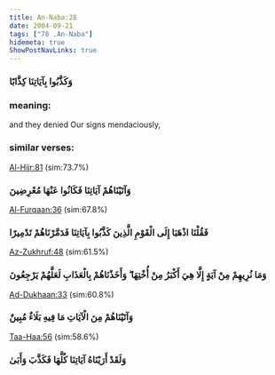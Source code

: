 ```yaml
---
title: An-Naba:28
date: 2004-09-21
tags: ["78 .An-Naba"]
hidemeta: true 
ShowPostNavLinks: true 
---
```

### وَكَذَّبُوا بِآيَاتِنَا كِذَّابًا
### meaning: 
and they denied Our signs mendaciously,
### similar verses: 

[Al-Hijr:81](/15/81) (sim:73.7%)

### وَآتَيْنَاهُمْ آيَاتِنَا فَكَانُوا عَنْهَا مُعْرِضِينَ

[Al-Furqaan:36](/25/36) (sim:67.8%)

### فَقُلْنَا اذْهَبَا إِلَى الْقَوْمِ الَّذِينَ كَذَّبُوا بِآيَاتِنَا فَدَمَّرْنَاهُمْ تَدْمِيرًا

[Az-Zukhruf:48](/43/48) (sim:61.5%)

### وَمَا نُرِيهِمْ مِنْ آيَةٍ إِلَّا هِيَ أَكْبَرُ مِنْ أُخْتِهَا ۖ وَأَخَذْنَاهُمْ بِالْعَذَابِ لَعَلَّهُمْ يَرْجِعُونَ

[Ad-Dukhaan:33](/44/33) (sim:60.8%)

### وَآتَيْنَاهُمْ مِنَ الْآيَاتِ مَا فِيهِ بَلَاءٌ مُبِينٌ

[Taa-Haa:56](/20/56) (sim:58.6%)

### وَلَقَدْ أَرَيْنَاهُ آيَاتِنَا كُلَّهَا فَكَذَّبَ وَأَبَىٰ
